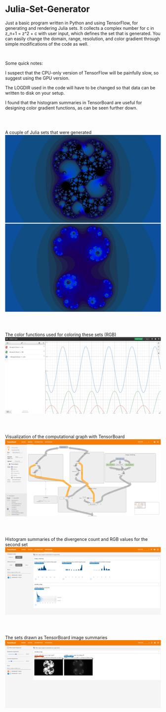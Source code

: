 # Julia-Set-Generator
Just a basic program written in Python and using TensorFlow, for generating and rendering Julia sets. It collects a complex number for c in z_n+1 = z^2 + c with user input, which defines the set that is generated. You can easily change the domain, range, resolution, and color gradient through simple modifications of the code as well.

<br>

Some quick notes:

  I suspect that the CPU-only version of TensorFlow will be painfully slow, so suggest using the GPU version.
  
  The LOGDIR used in the code will have to be changed so that data can be written to disk on your setup.

  I found that the histogram summaries in TensorBoard are useful for designing color gradient functions, as can be seen further down.

<br><br>

A couple of Julia sets that were generated
![0.274 0.0063i](https://github.com/Kektopular/Julia-Set-Generator/blob/master/Example%20Images/Julia%20Set%200.274%200.0063i.jpg?raw=true)
![0.4 0.071i](https://github.com/Kektopular/Julia-Set-Generator/blob/master/Example%20Images/Julia%20Set%200.4%200.071i.jpg?raw=true)

<br><br>

The color functions used for coloring these sets (RGB)
![Color Gradient](https://github.com/Kektopular/Julia-Set-Generator/blob/master/Example%20Images/Color%20Gradient%20Functions.png?raw=true)

<br><br>

Visualization of the computational graph with TensorBoard
![Computational Graph](https://github.com/Kektopular/Julia-Set-Generator/blob/master/Example%20Images/Computational%20Graph.png?raw=true)

<br><br>

Histogram summaries of the divergence count and RGB values for the second set
![Histograms](https://github.com/Kektopular/Julia-Set-Generator/blob/master/Example%20Images/TensorBoard%20Histograms.png?raw=true)

<br><br>

The sets drawn as TensorBoard image summaries
![Images](https://github.com/Kektopular/Julia-Set-Generator/blob/master/Example%20Images/Tensorboard%20Images.png?raw=true)
